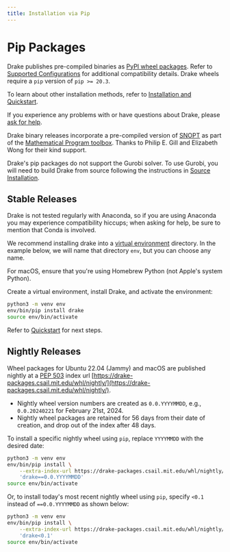 ```yaml
---
title: Installation via Pip
---
```


# Pip Packages

Drake publishes pre-compiled binaries as
[PyPI wheel packages](https://pypi.org/project/drake/).  Refer to
[Supported Configurations](/installation.html#supported-configurations)
for additional compatibility details.  Drake wheels require a `pip`
version of `pip >= 20.3`.

To learn about other installation methods, refer to
[Installation and Quickstart](/installation.html).

If you experience any problems with or have questions about Drake, please
[ask for help](/getting_help.html).

Drake binary releases incorporate a pre-compiled version of
[SNOPT](https://ccom.ucsd.edu/~optimizers/solvers/snopt/) as part of the
[Mathematical Program toolbox](https://drake.mit.edu/doxygen_cxx/group__solvers.html).
Thanks to Philip E. Gill and Elizabeth Wong for their kind support.

Drake's pip packages do not support the Gurobi solver. To use
Gurobi, you will need to build Drake from source following the instructions
in [Source Installation](/from_source.html).

## Stable Releases

<div class="note" markdown="1">
Drake is not tested regularly with Anaconda, so if you are using Anaconda you
may experience compatibility hiccups; when asking for help, be sure to mention
that Conda is involved.
</div>

We recommend installing drake into a
[virtual environment](https://packaging.python.org/guides/installing-using-pip-and-virtual-environments/#creating-a-virtual-environment)
directory.  In the example below, we will name that directory ``env``, but you
can choose any name.

For macOS, ensure that you're using Homebrew Python (not Apple's system Python).

Create a virtual environment, install Drake, and activate the environment:

```bash
python3 -m venv env
env/bin/pip install drake
source env/bin/activate
````

Refer to [Quickstart](/installation.html#quickstart) for next steps.

## Nightly Releases

Wheel packages for Ubuntu 22.04 (Jammy) and macOS are
published nightly at a [PEP 503](https://peps.python.org/pep-0503/) index url
[https://drake-packages.csail.mit.edu/whl/nightly/](https://drake-packages.csail.mit.edu/whl/nightly/).

- Nightly wheel version numbers are created as `0.0.YYYYMMDD`, e.g.,
  `0.0.20240221` for February 21st, 2024.
- Nightly wheel packages are retained for 56 days from their date of creation,
  and drop out of the index after 48 days.

To install a specific nightly wheel using `pip`, replace `YYYYMMDD` with the
desired date:

```bash
python3 -m venv env
env/bin/pip install \
    --extra-index-url https://drake-packages.csail.mit.edu/whl/nightly/ \
    'drake==0.0.YYYYMMDD'
source env/bin/activate
```

Or, to install today's most recent nightly wheel using `pip`, specify `<0.1`
instead of `==0.0.YYYYMMDD` as shown below:

```bash
python3 -m venv env
env/bin/pip install \
    --extra-index-url https://drake-packages.csail.mit.edu/whl/nightly/ \
    'drake<0.1'
source env/bin/activate
```
